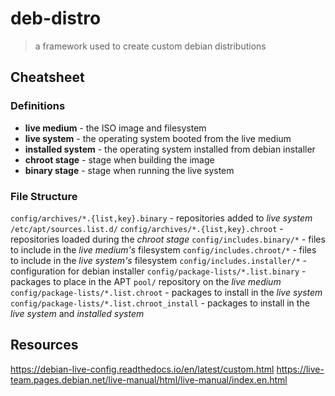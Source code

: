 # deb-distro

> a framework used to create custom debian distributions

## Cheatsheet

### Definitions

- **live medium** - the ISO image and filesystem
- **live system** - the operating system booted from the live medium
- **installed system** - the operating system installed from debian installer
- **chroot stage** - stage when building the image
- **binary stage** - stage when running the live system

### File Structure

`config/archives/*.{list,key}.binary` - repositories added to _live system_ `/etc/apt/sources.list.d/`
`config/archives/*.{list,key}.chroot` - repositories loaded during the _chroot stage_
`config/includes.binary/*` - files to include in the _live medium's_ filesystem
`config/includes.chroot/*` - files to include in the _live system's_ filesystem
`config/includes.installer/*` - configuration for debian installer
`config/package-lists/*.list.binary` - packages to place in the APT `pool/` repository on the _live medium_
`config/package-lists/*.list.chroot` - packages to install in the _live system_
`config/package-lists/*.list.chroot_install` - packages to install in the _live system_ and _installed system_

## Resources

https://debian-live-config.readthedocs.io/en/latest/custom.html
https://live-team.pages.debian.net/live-manual/html/live-manual/index.en.html
